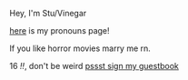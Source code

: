 Hey, I'm Stu/Vinegar

[here](https://en.pronouns.page/@Vinegr) is my pronouns page!

If you like horror movies marry me rn. 

16 *!!*, don't be weird
[pssst sign my guestbook](https://stu.123guestbook.com/)

<!---
Viinegar/Viinegar is a ✨ special ✨ repository because its `README.md` (this file) appears on your GitHub profile.
You can click the Preview link to take a look at your changes.
--->

